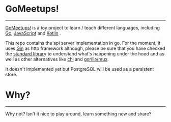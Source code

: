 # GoMeetups!
---
[GoMeetups!](http://gomeetups.com) is a toy project to learn / teach different languages, including [Go](https://golang.org/), [JavaScript](https://developer.mozilla.org/en-US/docs/Web/JavaScript) and [Kotlin](https://kotlinlang.org/) .

This repo contains the api server implementation in go. For the moment, it uses [Gin](https://github.com/gin-gonic/gin) as http framework although, please be sure that you have checked the [standard library](https://golang.org/pkg/net/http/) to understand what's happening under the hood and as well as other alternatives like [chi](https://github.com/pressly/chi) and [gorilla/mux](https://github.com/gorilla/mux).

It doesn't implemented yet but PostgreSQL will be used as a persistent store.


# Why?
---
Why not? Isn't it nice to play around, learn something new and share?
